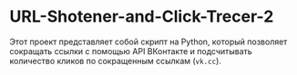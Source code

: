 # URL-Shotener-and-Click-Trecer-2
Этот проект представляет собой скрипт на Python, который позволяет сокращать ссылки с помощью API ВКонтакте и подсчитывать количество кликов по сокращенным ссылкам (`vk.cc`).
